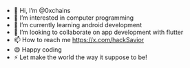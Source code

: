 - 👋 Hi, I’m @0xchains
- 👀 I’m interested in computer programming
- 🌱 I’m currently learning android development
- 💞️ I’m looking to collaborate on app development with flutter
- 📫 How to reach me https://x.com/hackSavior
- 😄 Happy coding
- ⚡ Let make the world the way it suppose to be!

<!---
0xchains/0xchains is a ✨ special ✨ repository because its `README.md` (this file) appears on your GitHub profile.
You can click the Preview link to take a look at your changes.
--->
